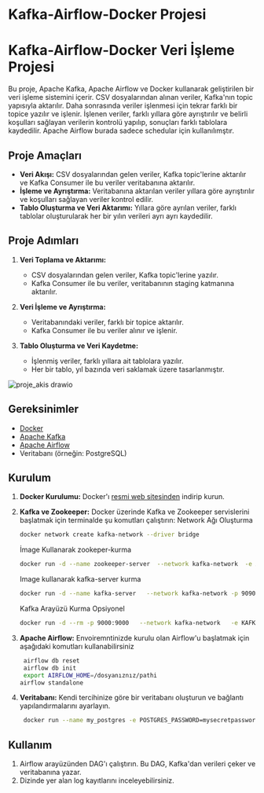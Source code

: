 # Kafka-Airflow-Docker Projesi

# Kafka-Airflow-Docker Veri İşleme Projesi

Bu proje, Apache Kafka, Apache Airflow ve Docker kullanarak geliştirilen bir veri işleme sistemini içerir. CSV dosyalarından alınan veriler, Kafka'nın topic yapısıyla aktarılır. Daha sonrasında veriler işlenmesi için tekrar farklı bir topice yazılır ve işlenir. İşlenen veriler, farklı yıllara göre ayrıştırılır ve belirli koşulları sağlayan verilerin kontrolü yapılıp, sonuçları farklı tablolara kaydedilir. Apache Airflow burada sadece schedular için kullanılımştır.

## Proje Amaçları

- **Veri Akışı:** CSV dosyalarından gelen veriler, Kafka topic'lerine aktarılır ve Kafka Consumer ile bu veriler veritabanına aktarılır.
- **İşleme ve Ayrıştırma:** Veritabanına aktarılan veriler yıllara göre ayrıştırılır ve koşulları sağlayan veriler kontrol edilir.
- **Tablo Oluşturma ve Veri Aktarımı:** Yıllara göre ayrılan veriler, farklı tablolar oluşturularak her bir yılın verileri ayrı ayrı kaydedilir.

## Proje Adımları

1. **Veri Toplama ve Aktarımı:**
   - CSV dosyalarından gelen veriler, Kafka topic'lerine yazılır.
   - Kafka Consumer ile bu veriler, veritabanının staging katmanına aktarılır.

2. **Veri İşleme ve Ayrıştırma:**
   - Veritabanındaki veriler, farklı bir topice aktarılır.
   - Kafka Consumer ile bu veriler alınır ve işlenir.
   

3. **Tablo Oluşturma ve Veri Kaydetme:**
   - İşlenmiş veriler, farklı yıllara ait tablolara yazılır.
   - Her bir tablo, yıl bazında veri saklamak üzere tasarlanmıştır.



![proje_akis drawio](https://github.com/afaruksargin/DataPipelineWithDockerAirflowKafka/assets/114520791/74263d27-2f8a-4dd5-a17e-ff1ebcbf5c61)


## Gereksinimler

- [Docker](https://www.docker.com/)
- [Apache Kafka](https://kafka.apache.org/)
- [Apache Airflow](https://airflow.apache.org/)
- Veritabanı (örneğin: PostgreSQL)

## Kurulum

1. **Docker Kurulumu:** Docker'ı [resmi web sitesinden](https://www.docker.com/products/docker-desktop) indirip kurun.

2. **Kafka ve Zookeeper:** Docker üzerinde Kafka ve Zookeeper servislerini başlatmak için terminalde şu komutları çalıştırın:
    Network Ağı Oluşturma
    ```bash
    docker network create kafka-network --driver bridge
    ```
    İmage Kullanarak zookeper-kurma
    ```bash
    docker run -d --name zookeeper-server  --network kafka-network  -e ALLOW_ANONYMOUS_LOGIN=yes   bitnami/zookeeper:latest
    ```
    Image kullanarak kafka-server kurma
    ```bash
    docker run -d --name kafka-server   --network kafka-network -p 9090   -e ALLOW_PLAINTEXT_LISTENER=yes  -e KAFKA_CFG_ZOOKEEPER_CONNECT=zookeeper-server:2181   bitnami/kafka:latest
    ```
    Kafka Arayüzü Kurma Opsiyonel
    ```bash
    docker run -d --rm -p 9000:9000   --network kafka-network   -e KAFKA_BROKERCONNECT=kafka-server:9092  -e SERVER_SERVLET_CONTEXTPATH="/"  obsidiandynamics/kafdrop:latest
    ```

3. **Apache Airflow:** Envoiremntinizde kurulu olan Airflow'u başlatmak için aşağıdaki komutları kullanabilirsiniz
   ```bash
    airflow db reset
    airflow db init
    export AIRFLOW_HOME=/dosyanıznız/pathi
   airflow standalone
    ```

5. **Veritabanı:** Kendi tercihinize göre bir veritabanı oluşturun ve bağlantı yapılandırmalarını ayarlayın.
   ```bash
    docker run --name my_postgres -e POSTGRES_PASSWORD=mysecretpassword -d -p 5432:5432 postgres
    ```

## Kullanım

1. Airflow arayüzünden DAG'ı çalıştırın. Bu DAG, Kafka'dan verileri çeker ve veritabanına yazar.
2. Dizinde yer alan log kayıtlarını inceleyebilirsiniz.

